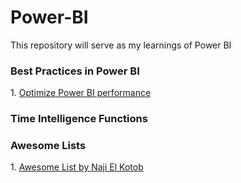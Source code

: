 # Power-BI
This repository will serve as my learnings of Power BI
<h3>Best Practices in Power BI</h3>
1. <a href="https://www.tessellationtech.io/optimizing-power-bi-reports/#:~:text=The%20fastest%20way%20to%20optimize%20your%20Power%20BI,used%20in%20any%20of%20your%20reports%20or%20calculations.">Optimize Power BI performance</a>
<h3>Time Intelligence Functions</h3>
<h3>Awesome Lists</h3>
1. <a href="1. <a href="https://github.com/NajiElKotob/Awesome-Power-BI">Awesome List by Naji El Kotob</a>
